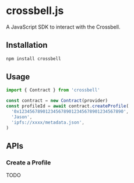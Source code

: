 # crossbell.js

A JavaScript SDK to interact with the Crossbell.

## Installation

```bash
npm install crossbell
```

## Usage

```typescript
import { Contract } from 'crossbell'

const contract = new Contract(provider)
const profileId = await contract.createProfile(
  '0x1234567890123456789012345678901234567890',
  'Jason',
  'ipfs://xxxx/metadata.json',
)
```

## APIs

### Create a Profile

TODO
